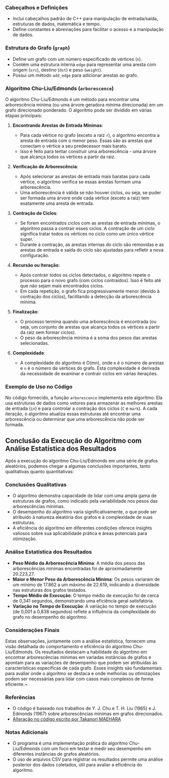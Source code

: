 
### Cabeçalhos e Definições

- Inclui cabeçalhos padrão de C++ para manipulação de entrada/saída, estruturas de dados, matemática e tempo.
- Define constantes e abreviações para facilitar o acesso e a manipulação de dados.

### Estrutura do Grafo (`graph`)

- Define um grafo com um número especificado de vértices (`n`).
- Contém uma estrutura interna `edge` para representar uma aresta com origem (`src`), destino (`dst`) e peso (`weight`).
- Possui um método `add_edge` para adicionar arestas ao grafo.

### Algoritmo Chu-Liu/Edmonds (`arborescence`)

O algoritmo Chu-Liu/Edmonds é um método para encontrar uma arborescência mínima (ou uma árvore geradora mínima direcionada) em um grafo direcionado ponderado. O algoritmo pode ser dividido em várias etapas principais:

1. **Encontrando Arestas de Entrada Mínimas**:
   - Para cada vértice no grafo (exceto a raiz `r`), o algoritmo encontra a aresta de entrada com o menor peso. Essas são as arestas que conectam o vértice a seu predecessor mais barato.
   - Isso é feito para tentar construir uma arborescência - uma árvore que alcança todos os vértices a partir da raiz.

2. **Verificação de Arborescência**:
   - Após selecionar as arestas de entrada mais baratas para cada vértice, o algoritmo verifica se essas arestas formam uma arborescência.
   - Uma arborescência é válida se não houver ciclos, ou seja, se puder ser formada uma árvore onde cada vértice (exceto a raiz) tem exatamente uma aresta de entrada.

3. **Contração de Ciclos**:
   - Se forem encontrados ciclos com as arestas de entrada mínimas, o algoritmo passa a contrair esses ciclos. A contração de um ciclo significa tratar todos os vértices no ciclo como um único vértice super.
   - Durante a contração, as arestas internas do ciclo são removidas e as arestas de entrada e saída do ciclo são ajustadas para refletir a nova configuração.

4. **Recursão ou Iteração**:
   - Após contrair todos os ciclos detectados, o algoritmo repete o processo para o novo grafo (com ciclos contraídos). Isso é feito até que não sejam mais encontrados ciclos.
   - Em cada repetição, o grafo fica progressivamente menor (devido à contração dos ciclos), facilitando a detecção da arborescência mínima.

5. **Finalização**:
   - O processo termina quando uma arborescência é encontrada (ou seja, um conjunto de arestas que alcança todos os vértices a partir da raiz sem formar ciclos).
   - O peso da arborescência mínima é a soma dos pesos das arestas selecionadas.

6. **Complexidade**:
   - A complexidade do algoritmo é O(mn), onde `m` é o número de arestas e `n` é o número de vértices do grafo. Esta complexidade é derivada da necessidade de examinar e contrair ciclos em várias iterações.

### Exemplo de Uso no Código

No código fornecido, a função `arborescence` implementa este algoritmo. Ela usa estruturas de dados como vetores para armazenar as melhores arestas de entrada (`in`) e para controlar a contração dos ciclos (`C` e `mark`). A cada iteração, o algoritmo atualiza essas estruturas até encontrar uma arborescência ou determinar que uma arborescência não pode ser formada.


## Conclusão da Execução do Algoritmo com Análise Estatística dos Resultados

Após a execução do algoritmo Chu-Liu/Edmonds em uma série de grafos aleatórios, podemos chegar a algumas conclusões importantes, tanto qualitativas quanto quantitativas:

### Conclusões Qualitativas

- O algoritmo demonstra capacidade de lidar com uma ampla gama de estruturas de grafos, como indicado pela variabilidade nos pesos das arborescências mínimas.
- O desempenho do algoritmo varia significativamente, o que pode ser atribuído à natureza aleatória dos grafos e à complexidade de suas estruturas.
- A eficiência do algoritmo em diferentes condições oferece insights valiosos sobre sua aplicabilidade prática e áreas potenciais para otimização.

### Análise Estatística dos Resultados

- **Peso Médio da Arborescência Mínima**: A média dos pesos das arborescências mínimas encontradas foi de aproximadamente 20.223,27.
- **Maior e Menor Peso da Arborescência Mínima**: Os pesos variaram de um mínimo de 17.862 a um máximo de 22.619, indicando a diversidade nas estruturas dos grafos testados.
- **Tempo Médio de Execução**: O tempo médio de execução foi de cerca de 0,341 segundos, demonstrando uma eficiência geral satisfatória.
- **Variação no Tempo de Execução**: A variação no tempo de execução (de 0,001 a 0,838 segundos) reflete a influência da complexidade do grafo no desempenho do algoritmo.

### Considerações Finais

Estas observações, juntamente com a análise estatística, fornecem uma visão detalhada do comportamento e eficiência do algoritmo Chu-Liu/Edmonds. Os resultados destacam a habilidade do algoritmo em encontrar arborescências mínimas em variadas instâncias de grafos e apontam para as variações de desempenho que podem ser atribuídas às características específicas de cada grafo. Esses insights são fundamentais para avaliar onde o algoritmo se destaca e onde melhorias ou otimizações podem ser necessárias para lidar com casos mais complexos de forma eficiente.~

### Referências

- O código é baseado nos trabalhos de Y. J. Chu e T. H. Liu (1965) e J. Edmonds (1967) sobre arborescências mínimas em grafos direcionados.
- [Alteração no código escrito por Takanori MAEHARA](https://github.com/spaghetti-source/algorithm/blob/master/graph)

### Notas Adicionais

- O programa é uma implementação prática do algoritmo Chu-Liu/Edmonds com um foco em testar e medir seu desempenho em diferentes instâncias de grafos aleatórios.
- O uso de arquivos CSV para registrar os resultados permite uma análise posterior dos dados coletados, útil para avaliar a eficiência do algoritmo.
